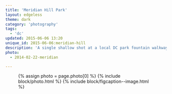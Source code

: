 ```yaml
---
title: 'Meridian Hill Park'
layout: edgeless
theme: dark
category: 'photography'
tags:
  - 'dc'
updated: 2015-06-06 13:20
unique_id: 2015-06-06:meridian-hill
description: 'A single shallow shot at a local DC park fountain walkway.'
photo:
  - 2014-02-22-meridian

---
```


<figure class="image--wide">
  {% assign photo = page.photo[0] %}
  {% include block/photo.html %}
  {% include block/figcaption--image.html %}
</figure>
